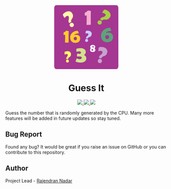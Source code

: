 <p align="center">	
  <img alt="Guess It App Icon" width="200" height="200" src="assets/icon.png">	
</p>

<h1 align="center">Guess It</h1>

<p align="center">
 <a href="https://circleci.com/gh/raajnadar/guess-it">
  <img src="https://img.shields.io/circleci/project/github/raajnadar/guess-it/master.svg?style=for-the-badge" />
 </a>
 <a href="https://github.com/raajnadar/guess-it/blob/master/LICENSE.md">
  <img src="https://img.shields.io/github/license/raajnadar/guess-it?color=red&style=for-the-badge" />
 </a>
 <a href="https://github.com/raajnadar/guess-it/compare">
	<img src="https://img.shields.io/badge/PRs-welcome-brightgreen.svg?color=blue&style=for-the-badge" />
 </a>
</p>

Guess the number that is randomly generated by the CPU. Many more features will be added in future updates so stay tuned.

## Bug Report

Found any bug? It would be great if you raise an issue on GitHub or you can contribute to this repository.

## Author

Project Lead - [Rajendran Nadar](https://raajnadar.in)
